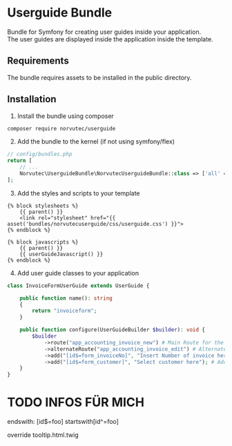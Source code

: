 # Userguide Bundle

Bundle for Symfony for creating user guides inside your application.  
The user guides are displayed inside the application inside the template.  

## Requirements

The bundle requires assets to be installed in the public directory.

## Installation

1. Install the bundle using composer
```bash
composer require norvutec/userguide
```
2. Add the bundle to the kernel (if not using symfony/flex)
```php
// config/bundles.php
return [
    // ...
    Norvutec\UserguideBundle\NorvutecUserguideBundle::class => ['all' => true],
];
```

3. Add the styles and scripts to your template
```twig
{% block stylesheets %}
    {{ parent() }}
    <link rel="stylesheet" href="{{ asset('bundles/norvutecuserguide/css/userguide.css') }}">
{% endblock %}

{% block javascripts %}
    {{ parent() }}
    {{ userGuideJavascript() }}
{% endblock %}
``` 

4. Add user guide classes to your application
```php
class InvoiceFormUserGuide extends UserGuide {

    public function name(): string
    {
        return "invoiceform";
    }

    public function configure(UserGuideBuilder $builder): void {
        $builder
            ->route("app_accounting_invoice_new") # Main Route for the guide
            ->alternateRoute("app_accounting_invoice_edit") # Alternate Route for the guide
            ->add("[id$=form_invoiceNo]", "Insert Number of invoice here") # Add a step to the guide
            ->add("[id$=form_customer]", "Select customer here"); # Add a step to the guide
    }
}
```


# TODO INFOS FÜR MICH 


endswith: [id$=foo]
startswith[id^=foo]

override tooltip.html.twig